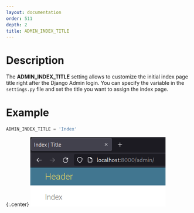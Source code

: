 ```yaml
---
layout: documentation
order: 511
depth: 2
title: ADMIN_INDEX_TITLE
---
```

# Description

The **ADMIN_INDEX_TITLE** setting allows to customize the initial index page
title right after the Django Admin login.
You can specify the variable in the `settings.py` file and set the title
you want to assign the index page.

# Example

```python
ADMIN_INDEX_TITLE = 'Index'
```

{:.center}
![Headers](/resources/django-admin-settings/archive/latest/english/headers.png)
